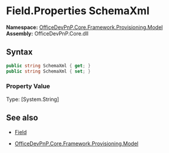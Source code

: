 # Field.Properties SchemaXml
  

**Namespace:** [OfficeDevPnP.Core.Framework.Provisioning.Model](OfficeDevPnP.Core.Framework.Provisioning.Model.md)  
**Assembly:** OfficeDevPnP.Core.dll  
## Syntax
```C#
public string SchemaXml { get; }
public string SchemaXml { set; }
```

### Property Value
Type: [System.String] 

## See also
- [Field](Field.md) 

- [OfficeDevPnP.Core.Framework.Provisioning.Model](OfficeDevPnP.Core.Framework.Provisioning.Model.md)
